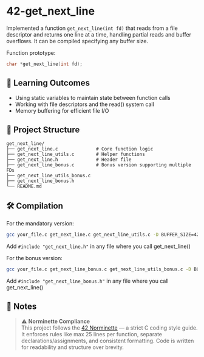 # 42-get_next_line

Implemented a function `get_next_line(int fd)` that reads from a file descriptor and returns one line at a time, handling partial reads and buffer overflows. It can be compiled specifying any buffer size.

Function prototype:
```c
char *get_next_line(int fd);
```

## 🎯 Learning Outcomes

- Using static variables to maintain state between function calls
- Working with file descriptors and the read() system call
- Memory buffering for efficient file I/O

## 📂 Project Structure

```
get_next_line/
├── get_next_line.c              # Core function logic
├── get_next_line_utils.c        # Helper functions
├── get_next_line.h              # Header file
├── get_next_line_bonus.c        # Bonus version supporting multiple FDs
├── get_next_line_utils_bonus.c
├── get_next_line_bonus.h
└── README.md
```

## 🛠️ Compilation

For the mandatory version:
```bash
gcc your_file.c get_next_line.c get_next_line_utils.c -D BUFFER_SIZE=42 # Replace 42 with any buffer size
```
Add `#include "get_next_line.h"` in any file where you call get_next_line()

For the bonus version:
```bash
gcc your_file.c get_next_line_bonus.c get_next_line_utils_bonus.c -D BUFFER_SIZE=42 # Replace 42 with any buffer size
```
Add `#include "get_next_line_bonus.h"` in any file where you call get_next_line()

## 📌 Notes

> ⚠️ **Norminette Compliance**  
> This project follows the [42 Norminette](https://github.com/42School/norminette) — a strict C coding style guide. It enforces rules like max 25 lines per function, separate declarations/assignments, and consistent formatting. Code is written for readability and structure over brevity.
